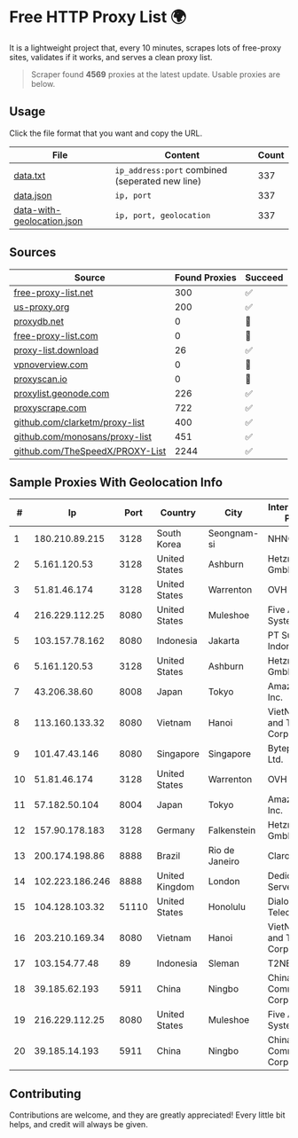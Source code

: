 
# Free HTTP Proxy List 🌍

It is a lightweight project that, every 10 minutes, scrapes lots of free-proxy sites, validates if it works, and serves a clean proxy list.


> Scraper found **4569** proxies at the latest update. Usable proxies are below.

## Usage

Click the file format that you want and copy the URL.


|File|Content|Count|
|----|-------|-----|
|[data.txt](https://raw.githubusercontent.com/themiralay/Proxy-List-World/master/data.txt)|`ip_address:port` combined (seperated new line)|337|
|[data.json](https://raw.githubusercontent.com/themiralay/Proxy-List-World/master/data.json)|`ip, port`|337|
|[data-with-geolocation.json](https://raw.githubusercontent.com/themiralay/Proxy-List-World/master/data-with-geolocation.json)|`ip, port, geolocation`|337|

## Sources

|Source|Found Proxies|Succeed|
|------|-------------|-------|
|[free-proxy-list.net](https://free-proxy-list.net)|300|✅|
|[us-proxy.org](https://www.us-proxy.org)|200|✅|
|[proxydb.net](http://proxydb.net)|0|🚫|
|[free-proxy-list.com](https://free-proxy-list.com/?page=&port=&type%5B%5D=http&type%5B%5D=https&up_time=0&search=Search)|0|🚫|
|[proxy-list.download](https://www.proxy-list.download/HTTP)|26|✅|
|[vpnoverview.com](https://vpnoverview.com/privacy/anonymous-browsing/free-proxy-servers)|0|🚫|
|[proxyscan.io](https://www.proxyscan.io)|0|🚫|
|[proxylist.geonode.com](https://proxylist.geonode.com/api/proxy-list?limit=300&page=1&sort_by=lastChecked&sort_type=desc&protocols=http,https)|226|✅|
|[proxyscrape.com](https://api.proxyscrape.com/v2/?request=displayproxies&protocol=http&timeout=10000&country=all&ssl=all&anonymity=all)|722|✅|
|[github.com/clarketm/proxy-list](https://raw.githubusercontent.com/clarketm/proxy-list/master/proxy-list-raw.txt)|400|✅|
|[github.com/monosans/proxy-list](https://raw.githubusercontent.com/monosans/proxy-list/main/proxies/http.txt)|451|✅|
|[github.com/TheSpeedX/PROXY-List](https://raw.githubusercontent.com/TheSpeedX/PROXY-List/master/http.txt)|2244|✅|


## Sample Proxies With Geolocation Info

|#|Ip|Port|Country|City|Internet Service Provider|
|-|--|----|-------|----|-------------------------|
|1|180.210.89.215|3128|South Korea|Seongnam-si|NHNCLOUD|
|2|5.161.120.53|3128|United States|Ashburn|Hetzner Online GmbH|
|3|51.81.46.174|3128|United States|Warrenton|OVH SAS|
|4|216.229.112.25|8080|United States|Muleshoe|Five Area Systems, LLC|
|5|103.157.78.162|8080|Indonesia|Jakarta|PT Super Media Indonesia|
|6|5.161.120.53|3128|United States|Ashburn|Hetzner Online GmbH|
|7|43.206.38.60|8008|Japan|Tokyo|Amazon.com, Inc.|
|8|113.160.133.32|8080|Vietnam|Hanoi|VietNam Post and Telecom Corporation|
|9|101.47.43.146|8080|Singapore|Singapore|Byteplus Pte. Ltd.|
|10|51.81.46.174|3128|United States|Warrenton|OVH SAS|
|11|57.182.50.104|8004|Japan|Tokyo|Amazon.com, Inc.|
|12|157.90.178.183|3128|Germany|Falkenstein|Hetzner Online GmbH|
|13|200.174.198.86|8888|Brazil|Rio de Janeiro|Claro S.A|
|14|102.223.186.246|8888|United Kingdom|London|Dedicated Servers|
|15|104.128.103.32|51110|United States|Honolulu|Dialogix Telecom|
|16|203.210.169.34|8080|Vietnam|Hanoi|VietNam Post and Telecom Corporation|
|17|103.154.77.48|89|Indonesia|Sleman|T2NET|
|18|39.185.62.193|5911|China|Ningbo|China Mobile Communications Corporation|
|19|216.229.112.25|8080|United States|Muleshoe|Five Area Systems, LLC|
|20|39.185.14.193|5911|China|Ningbo|China Mobile Communications Corporation|



## Contributing

Contributions are welcome, and they are greatly appreciated! Every
little bit helps, and credit will always be given.

